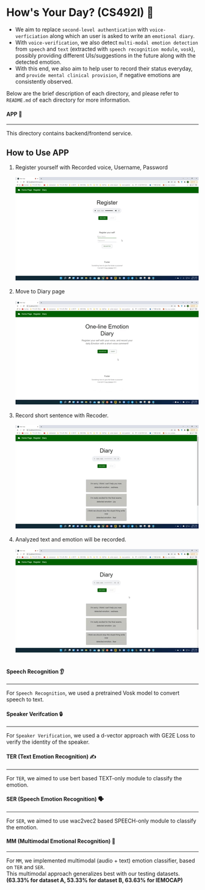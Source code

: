 # How's Your Day? (CS492I) 📖

- We aim to replace `second-level authentication` with `voice-verficiation` along which an user is asked to write an `emotional diary`.
- With `voice-verification`, we also detect `multi-modal emotion detection` from `speech` and `text` (extracted with `speech recognition module`, `vosk`), possibly providing different UIs/suggestions in the future along with the detected emotion.
- With this end, we also aim to help user to record their status everyday, and `provide mental clinical provision`, if negative emotions are consistently observed. 

Below are the brief description of each directory, and please refer to `README.md` of each directory for more information.

#### APP 📱
----
This directory contains backend/frontend service.

## How to Use APP
1. Register yourself with Recorded voice, Username, Password
<br/><br/>
![Register](source/Register.gif)
<br/><br/>
2. Move to Diary page
<br/><br/>
![Diary image](source/Diary_open.gif)
<br/><br/>
3. Record short sentence with Recoder.
<br/><br/>
![Diary record](source/Diary_record.gif)
<br/><br/>
4. Analyzed text and emotion will be recorded.
<br/><br/>
![Diary Result](source/Diary_result.gif)
<br/><br/>

#### Speech Recognition 👂
---
For `Speech Recognition`, we used a pretrained Vosk model to convert speech to text.

#### Speaker Verifcation 🔒
---
For `Speaker Verification`, we used a d-vector approach with GE2E Loss to verify the identity of the speaker.

#### TER (Text Emotion Recognition) ✍️
---
For `TER`, we aimed to use bert based TEXT-only module to classify the emotion.

#### SER (Speech Emotion Recognition) 🗣️
---
For `SER`, we aimed to use wac2vec2 based SPEECH-only module to classify the emotion.

#### MM (Multimodal Emotional Recognition) 📠
----
For `MM`, we implemented multimodal (audio + text) emotion classifier, based on `TER` and `SER`.\
This multimodal approach generalizes best with our testing datasets.\
**(63.33% for dataset A, 53.33% for dataset B, 63.63% for IEMOCAP)**
